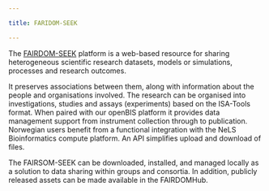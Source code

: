 ```yaml
---

title: FARIDOM-SEEK

---
```



The [FAIRDOM-SEEK](https://seek4science.org/) platform is a web-based resource for sharing heterogeneous scientific research datasets, models or simulations, processes and research outcomes.  

It preserves associations between them, along with information about the people and organisations involved. The research can be organised into investigations, 
studies and assays (experiments) based on the ISA-Tools format. When paired with our openBIS platform it provides data management support from instrument collection through to publication. Norwegian users benefit from a functional integration with the NeLS Bioinformatics compute platform. An API simplifies upload and download of files.

The FAIRSOM-SEEK can be downloaded, installed, and managed locally as a solution to data sharing within groups and consortia. In addition, publicly released assets can be made available in the FAIRDOMHub.
